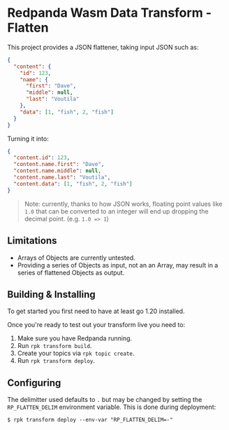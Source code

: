 # Redpanda Wasm Data Transform - Flatten

This project provides a JSON flattener, taking input JSON such as:

```json
{
  "content": {
    "id": 123,
    "name": {
      "first": "Dave",
      "middle": null,
      "last": "Voutila"
    },
    "data": [1, "fish", 2, "fish"]
  }
}
```

Turning it into:

```json
{
  "content.id": 123,
  "content.name.first": "Dave",
  "content.name.middle": null,
  "content.name.last": "Voutila",
  "content.data": [1, "fish", 2, "fish"]
}
```

> Note: currently, thanks to how JSON works, floating point values
> like `1.0` that can be converted to an integer will end up dropping
> the decimal point. (e.g. `1.0 => 1`)

## Limitations

- Arrays of Objects are currently untested.
- Providing a series of Objects as input, not an an Array, may result
  in a series of flattened Objects as output.

## Building & Installing

To get started you first need to have at least go 1.20 installed.

Once you're ready to test out your transform live you need to:

1. Make sure you have Redpanda running.
2. Run `rpk transform build`.
3. Create your topics via `rpk topic create`.
4. Run `rpk transform deploy`.

## Configuring

The delimitter used defaults to `.` but may be changed by setting the
`RP_FLATTEN_DELIM` environment variable. This is done during
deployment:

```
$ rpk transform deploy --env-var "RP_FLATTEN_DELIM=-"
```
